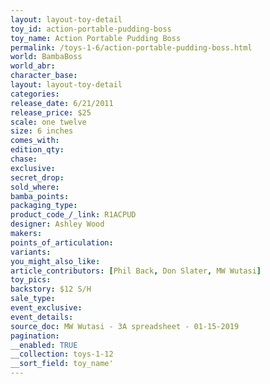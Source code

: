 ```yaml
---
layout: layout-toy-detail 
toy_id: action-portable-pudding-boss
toy_name: Action Portable Pudding Boss
permalink: /toys-1-6/action-portable-pudding-boss.html
world: BambaBoss
world_abr: 
character_base: 
layout: layout-toy-detail
categories: 
release_date: 6/21/2011
release_price: $25 
scale: one twelve
size: 6 inches
comes_with: 
edition_qty: 
chase: 
exclusive: 
secret_drop: 
sold_where: 
bamba_points: 
packaging_type: 
product_code_/_link: R1ACPUD
designer: Ashley Wood
makers: 
points_of_articulation: 
variants: 
you_might_also_like: 
article_contributors: [Phil Back, Don Slater, MW Wutasi]
toy_pics: 
backstory: $12 S/H
sale_type: 
event_exclusive: 
event_details: 
source_doc: MW Wutasi - 3A spreadsheet - 01-15-2019
pagination: 
__enabled: TRUE
__collection: toys-1-12
__sort_field: toy_name'
---
```

